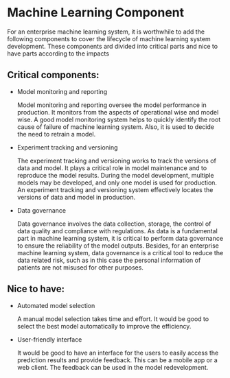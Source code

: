 # Machine Learning Component

For an enterprise machine learning system, it is worthwhile to add the following components to cover
the lifecycle of machine learning system development. These components ard divided into critical parts and
nice to have parts according to the impacts

## Critical components:
* Model monitoring and reporting

    Model monitoring and reporting oversee the model performance in production. It monitors from the aspects 
of operational wise and model wise. A good model monitoring system helps to quickly identify the root cause of failure of 
machine learning system. Also, it is used to decide the need to retrain a model.


* Experiment tracking and versioning

    The experiment tracking and versioning works to track the versions of data and model. It plays a critical role in model 
maintenance and to reproduce the model results. During the model development, multiple models may be developed, and only 
one model is used for production. An experiment tracking and versioning system effectively locates the versions of data and 
model in production.


* Data governance

  Data governance involves the data collection, storage, the control of data quality and compliance with regulations.
As data is a fundamental part in machine learning system, it is critical to perform data governance to ensure the reliability of the 
model outputs. Besides, for an enterprise machine learning system, data governance is a critical tool to reduce the data related 
risk, such as in this case the personal information of patients are not misused for other purposes.  

## Nice to have:
* Automated model selection

  A manual model selection takes time and effort. It would be good to select the best model automatically to improve the efficiency.


* User-friendly interface
  
  It would be good to have an interface for the users to easily access the prediction results and provide feedback. This can be
a mobile app or a web client. The feedback can be used in the model redevelopment. 
